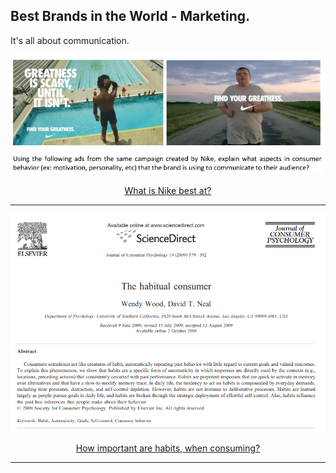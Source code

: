 ## Best Brands in the World - Marketing.

It's all about communication. 


<p align="center">
  <img src="img/nike.png">
</p>

<div align="center">
  <a href="https://github.com/kantarcise/notebook/blob/master/Consumer%20Behavior/Nike.pdf">What is Nike best at?</a>
</div>

---

<p align="center">
  <img src="img/habitualconsumer.png">
</p>

<div align="center">
  <a href="https://github.com/kantarcise/notebook/blob/master/Consumer%20Behavior/habitual_consumer.pdf">How important are habits, when consuming?</a>
</div>

---
